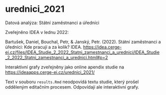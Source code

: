 # urednici_2021

Datová analýza: Státní zaměstnanci a úředníci

Zveřejněno IDEA v lednu 2022:

Bartušek, Daniel, Bouchal, Petr, & Janský, Petr. (2022). Státní zaměstnanci a úředníci: Kde pracují a za kolik? IDEA. https://idea.cerge-ei.cz/files/IDEA_Studie_2_2022_Statni_zamestnanci_a_urednici/IDEA_Studie_2_2022_Statni_zamestnanci_a_urednici.html#p=2

Interaktivní grafy zveřejněny jako online apendix studie na https://ideaapps.cerge-ei.cz/urednici_2021/

Text v souboru `results.Rmd` neodpovídá textu studie, který prošel odděleným editačním procesem. Odpovídají ale interaktivní grafy.
